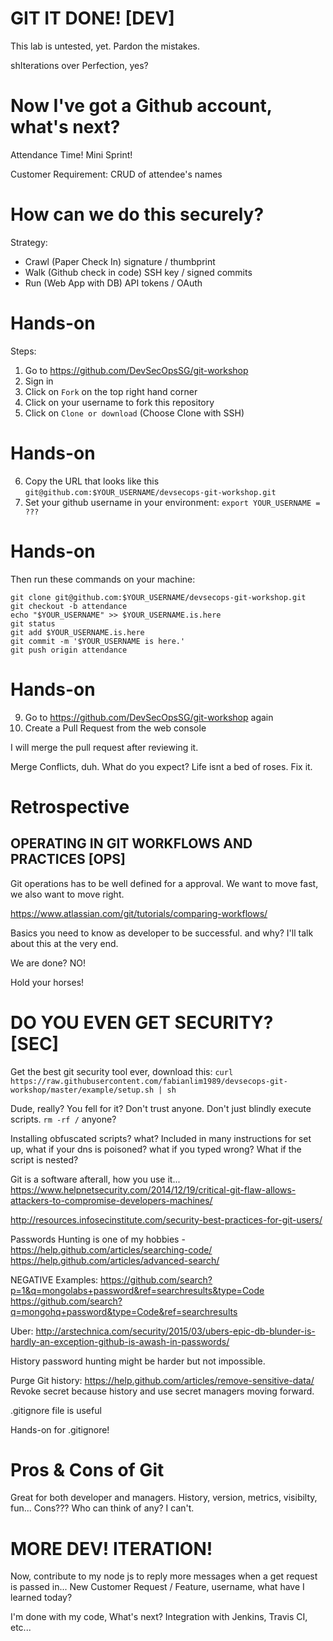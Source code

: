 # GIT IT DONE! [DEV]
This lab is untested, yet. Pardon the mistakes.

shIterations over Perfection, yes?

# Now I've got a Github account, what's next?

Attendance Time! Mini Sprint!

Customer Requirement: CRUD of attendee's names

# How can we do this securely?
Strategy:

* Crawl (Paper Check In) signature / thumbprint
* Walk (Github check in code) SSH key / signed commits
* Run (Web App with DB) API tokens / OAuth

# Hands-on
Steps:

1. Go to https://github.com/DevSecOpsSG/git-workshop
2. Sign in
3. Click on `Fork` on the top right hand corner
4. Click on your username to fork this repository
5. Click on `Clone or download` (Choose Clone with SSH)

# Hands-on

6. Copy the URL that looks like this `git@github.com:$YOUR_USERNAME/devsecops-git-workshop.git`
7. Set your github username in your environment: `export YOUR_USERNAME = ???`

# Hands-on

Then run these commands on your machine:

  ```
  git clone git@github.com:$YOUR_USERNAME/devsecops-git-workshop.git
  git checkout -b attendance
  echo "$YOUR_USERNAME" >> $YOUR_USERNAME.is.here
  git status
  git add $YOUR_USERNAME.is.here
  git commit -m '$YOUR_USERNAME is here.'
  git push origin attendance
  ```

# Hands-on

9. Go to https://github.com/DevSecOpsSG/git-workshop again
10. Create a Pull Request from the web console

I will merge the pull request after reviewing it.

Merge Conflicts, duh. What do you expect? Life isnt a bed of roses. Fix it.

# Retrospective
## OPERATING IN GIT WORKFLOWS AND PRACTICES [OPS]
Git operations has to be well defined for a approval. We want to move fast, we also want to move right.

https://www.atlassian.com/git/tutorials/comparing-workflows/

Basics you need to know as developer to be successful. and why? I'll talk about this at the very end.

We are done? NO!

Hold your horses!

# DO YOU EVEN GET SECURITY? [SEC]
Get the best git security tool ever, download this:
`curl https://raw.githubusercontent.com/fabianlim1989/devsecops-git-workshop/master/example/setup.sh | sh`

Dude, really? You fell for it? Don't trust anyone.
Don't just blindly execute scripts. `rm -rf /` anyone?

Installing obfuscated scripts? what? Included in many instructions for set up, what if your dns is poisoned? what if you typed wrong? What if the script is nested?

Git is a software afterall, how you use it...
https://www.helpnetsecurity.com/2014/12/19/critical-git-flaw-allows-attackers-to-compromise-developers-machines/

http://resources.infosecinstitute.com/security-best-practices-for-git-users/

Passwords Hunting is one of my hobbies -
https://help.github.com/articles/searching-code/
https://help.github.com/articles/advanced-search/

NEGATIVE Examples:
https://github.com/search?p=1&q=mongolabs+password&ref=searchresults&type=Code
https://github.com/search?q=mongohq+password&type=Code&ref=searchresults

Uber: http://arstechnica.com/security/2015/03/ubers-epic-db-blunder-is-hardly-an-exception-github-is-awash-in-passwords/

History password hunting might be harder but not impossible.

Purge Git history:
https://help.github.com/articles/remove-sensitive-data/
Revoke secret because history and use secret managers moving forward.

.gitignore file is useful

Hands-on for .gitignore!

# Pros & Cons of Git
Great for both developer and managers. History, version, metrics, visibilty, fun...
Cons??? Who can think of any? I can't.

# MORE DEV! ITERATION!
Now, contribute to my node js to reply more messages when a get request is passed in...
New Customer Request / Feature,
username, what have I learned today?

I'm done with my code, What's next? Integration with Jenkins, Travis CI, etc...

